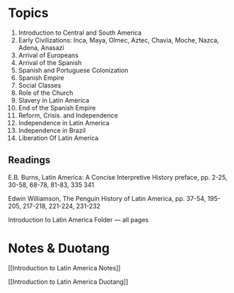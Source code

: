 # Topics

1) Introduction to Central and South America
2) Early Civilizations: Inca, Maya, Olmec, Aztec, Chavia, Moche, Nazca, Adena, Anasazi
3) Arrival of Europeans
4) Arrival of the Spanish
5) Spanish and Portuguese Colonization
6) Spanish Empire
7) Social Classes
8) Role of the Church
9) Slavery in Latin America
10) End of the Spanish Empire
11) Reform, Crisis. and Independence
12) Independence in Latin America
13) Independence in Brazil
14) Liberation Of Latin America

## Readings

E.B. Burns, Latin America: A Concise Interpretive History preface, pp. 2-25, 30-58, 68-78, 81-83, 335 341

Edwin Williamson, The Penguin History of Latin America, pp. 37-54, 195-205, 217-218, 221-224, 231-232

Introduction to Latin America Folder — all pages

# Notes & Duotang

[[Introduction to Latin America Notes]]

[[Introduction to Latin America Duotang]]